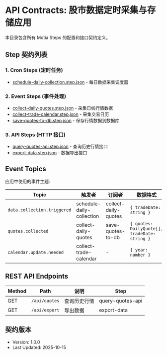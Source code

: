 # API Contracts: 股市数据定时采集与存储应用

本目录包含所有 Motia Steps 的配置和接口契约定义。

## Step 契约列表

### 1. Cron Steps (定时任务)

- [schedule-daily-collection.step.json](./schedule-daily-collection.step.json) - 每日数据采集调度器

### 2. Event Steps (事件处理)

- [collect-daily-quotes.step.json](./collect-daily-quotes.step.json) - 采集日线行情数据
- [collect-trade-calendar.step.json](./collect-trade-calendar.step.json) - 采集交易日历
- [save-quotes-to-db.step.json](./save-quotes-to-db.step.json) - 保存行情数据到数据库

### 3. API Steps (HTTP 接口)

- [query-quotes-api.step.json](./query-quotes-api.step.json) - 查询历史行情接口
- [export-data.step.json](./export-data.step.json) - 数据导出接口

## Event Topics

应用中使用的事件主题:

| Topic                       | 触发者                    | 订阅者               | 数据格式                                      |
| --------------------------- | ------------------------- | -------------------- | --------------------------------------------- |
| `data.collection.triggered` | schedule-daily-collection | collect-daily-quotes | `{ tradeDate: string }`                       |
| `quotes.collected`          | collect-daily-quotes      | save-quotes-to-db    | `{ quotes: DailyQuote[], tradeDate: string }` |
| `calendar.update.needed`    | collect-trade-calendar    | -                    | `{ year: number }`                            |

## REST API Endpoints

| Method | Path          | 说明         | Step             |
| ------ | ------------- | ------------ | ---------------- |
| GET    | `/api/quotes` | 查询历史行情 | query-quotes-api |
| GET    | `/api/export` | 导出数据     | export-data      |

## 契约版本

- Version: 1.0.0
- Last Updated: 2025-10-15

